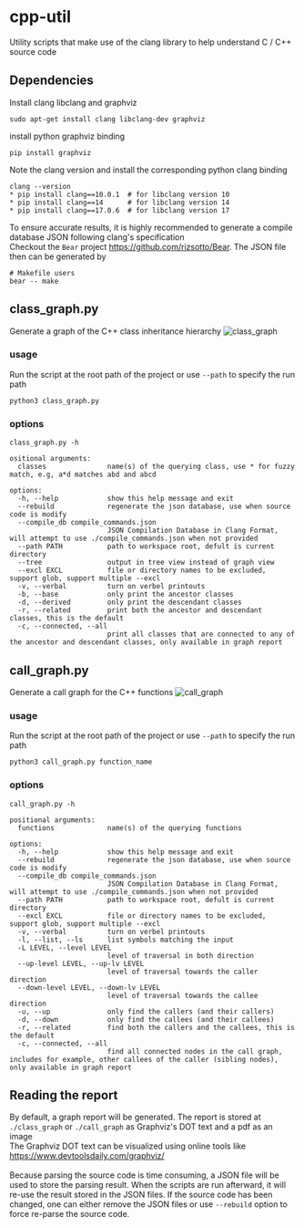 # cpp-util
Utility scripts that make use of the clang library to help understand C / C++ source code

## Dependencies
Install clang libclang and graphviz
```
sudo apt-get install clang libclang-dev graphviz
```
install python graphviz binding
```
pip install graphviz
```
Note the clang version and install the corresponding python clang binding
```
clang --version
* pip install clang==10.0.1  # for libclang version 10
* pip install clang==14      # for libclang version 14
* pip install clang==17.0.6  # for libclang version 17
```
To ensure accurate results, it is highly recommended to generate a compile database JSON following clang's specification<br>
Checkout the `Bear` project https://github.com/rizsotto/Bear. The JSON file then can be generated by 
```
# Makefile users
bear -- make
```

## class_graph.py
Generate a graph of the C++ class inheritance hierarchy
![class_graph](https://github.com/Kyle0923/cpp-util/assets/29618161/a4e510a7-75ac-4147-8e4d-409a6dd9282a)

### usage
Run the script at the root path of the project or use `--path` to specify the run path
```
python3 class_graph.py
```

### options
`class_graph.py -h`
```
ositional arguments:
  classes               name(s) of the querying class, use * for fuzzy match, e.g, a*d matches abd and abcd

options:
  -h, --help            show this help message and exit
  --rebuild             regenerate the json database, use when source code is modify
  --compile_db compile_commands.json
                        JSON Compilation Database in Clang Format, will attempt to use ./compile_commands.json when not provided
  --path PATH           path to workspace root, defult is current directory
  --tree                output in tree view instead of graph view
  --excl EXCL           file or directory names to be excluded, support glob, support multiple --excl
  -v, --verbal          turn on verbel printouts
  -b, --base            only print the ancestor classes
  -d, --derived         only print the descendant classes
  -r, --related         print both the ancestor and descendant classes, this is the default
  -c, --connected, --all
                        print all classes that are connected to any of the ancestor and descendant classes, only available in graph report
```

## call_graph.py
Generate a call graph for the C++ functions
![call_graph](https://github.com/Kyle0923/cpp-util/assets/29618161/69354824-c702-463a-b441-0cd20dbf4e11)

### usage
Run the script at the root path of the project or use `--path` to specify the run path
```
python3 call_graph.py function_name
```

### options
`call_graph.py -h`
```
positional arguments:
  functions             name(s) of the querying functions

options:
  -h, --help            show this help message and exit
  --rebuild             regenerate the json database, use when source code is modify
  --compile_db compile_commands.json
                        JSON Compilation Database in Clang Format, will attempt to use ./compile_commands.json when not provided
  --path PATH           path to workspace root, defult is current directory
  --excl EXCL           file or directory names to be excluded, support glob, support multiple --excl
  -v, --verbal          turn on verbel printouts
  -l, --list, --ls      list symbols matching the input
  -L LEVEL, --level LEVEL
                        level of traversal in both direction
  --up-level LEVEL, --up-lv LEVEL
                        level of traversal towards the caller direction
  --down-level LEVEL, --down-lv LEVEL
                        level of traversal towards the callee direction
  -u, --up              only find the callers (and their callers)
  -d, --down            only find the callees (and their callees)
  -r, --related         find both the callers and the callees, this is the default
  -c, --connected, --all
                        find all connected nodes in the call graph, includes for example, other callees of the caller (sibling nodes), only available in graph report
```

## Reading the report
By default, a graph report will be generated. The report is stored at `./class_graph` or `./call_graph` as Graphviz's DOT text and a pdf as an image<br>
The Graphviz DOT text can be visualized using online tools like https://www.devtoolsdaily.com/graphviz/<br>
<br>
Because parsing the source code is time consuming, a JSON file will be used to store the parsing result. When the scripts are run afterward, it will re-use the result stored in the JSON files. If the source code has been changed, one can either remove the JSON files or use `--rebuild` option to force re-parse the source code.
